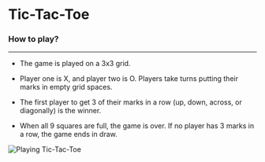 # Tic-Tac-Toe
### How to play?
---
- The game is played on a 3x3 grid.

- Player one is X, and player two is O. Players take turns putting their marks in empty grid spaces.

- The first player to get 3 of their marks in a row (up, down, across, or diagonally) is the winner.

- When all 9 squares are full, the game is over. If no player has 3 marks in a row, the game ends in draw.

![Playing Tic-Tac-Toe](https://i.imgur.com/Bmy1Zpc.png)
